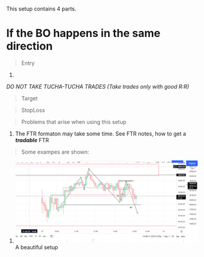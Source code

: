 This setup contains 4 parts.

# If the BO happens in the same direction

> Entry
1. 

*DO NOT TAKE TUCHA-TUCHA TRADES (Take trades only with good R:R)*

>Target

>StopLoss

> Problems that arise when using this setup
1. The FTR formaton may take some time. See FTR notes, how to get a ***tradable*** FTR

>Some exampes are shown:
1. ![Setup3](img/setup4.png)
A beautiful setup